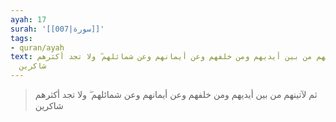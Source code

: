 ```yaml
---
ayah: 17
surah: '[[007|سورة]]'
tags:
- quran/ayah
text: ثم لآتينهم من بين أيديهم ومن خلفهم وعن أيمانهم وعن شمائلهم ۖ ولا تجد أكثرهم
  شاكرين
---
```

> ثم لآتينهم من بين أيديهم ومن خلفهم وعن أيمانهم وعن شمائلهم ۖ ولا تجد أكثرهم شاكرين
